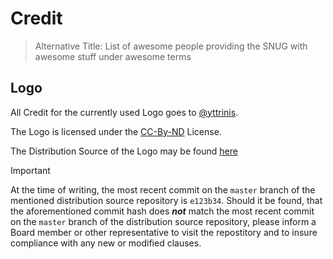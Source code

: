 [comment]: <> (should it ever occur, that the Credit heading isnt the only toplevel heading in this file, edit the readme in ../profile accordingly)

# Credit
> Alternative Title: List of awesome people providing the SNUG with awesome stuff under awesome terms


## Logo
All Credit for the currently used Logo goes to [@yttrinis](https://github.com/yttrinis/).

The Logo is licensed under the [CC-By-ND](./CC-By-ND_v4.0.txt) License.

The Distribution Source of the Logo may be found [here](https://github.com/yttrinis/snug-logo/)

> [!IMPORTANT]
> At the time of writing, the most recent commit on the `master` branch of the mentioned distribution source repository is `e123b34`.
> Should it be found, that the aforementioned commit hash does ***not*** match the most recent commit on the `master` branch of the distribution source repository, please inform a Board member or other representative to visit the repostitory and to insure compliance with any new or modified clauses.
